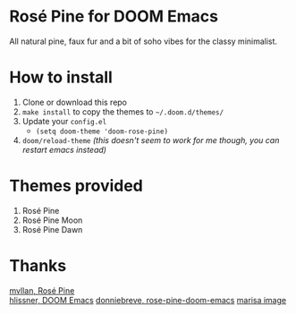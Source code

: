 # Rosé Pine for DOOM Emacs
All natural pine, faux fur and a bit of soho vibes for the classy minimalist.

# How to install
1. Clone or download this repo
2. `make install` to copy the themes to `~/.doom.d/themes/`
3. Update your `config.el`
    - `(setq doom-theme 'doom-rose-pine)`
4. `doom/reload-theme` _(this doesn't seem to work for me though, you can restart emacs instead)_

# Themes provided
1. Rosé Pine
2. Rosé Pine Moon
3. Rosé Pine Dawn

# Thanks
[mvllan, Rosé Pine](https://github.com/rose-pine/rose-pine-theme)  
[hlissner, DOOM Emacs](https://github.com/doomemacs/doomemacs)
[donniebreve, rose-pine-doom-emacs](https://github.com/donniebreve/rose-pine-doom-emacs)
[marisa image](http://xahlee.info/emacs/misc/Marisa_Kirisame_emacs.html)
